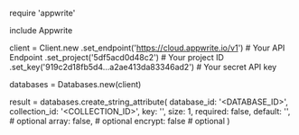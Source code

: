 require 'appwrite'

include Appwrite

client = Client.new
    .set_endpoint('https://cloud.appwrite.io/v1') # Your API Endpoint
    .set_project('5df5acd0d48c2') # Your project ID
    .set_key('919c2d18fb5d4...a2ae413da83346ad2') # Your secret API key

databases = Databases.new(client)

result = databases.create_string_attribute(
    database_id: '<DATABASE_ID>',
    collection_id: '<COLLECTION_ID>',
    key: '',
    size: 1,
    required: false,
    default: '<DEFAULT>', # optional
    array: false, # optional
    encrypt: false # optional
)
